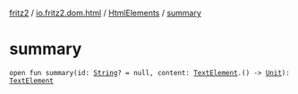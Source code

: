 [fritz2](../../index.md) / [io.fritz2.dom.html](../index.md) / [HtmlElements](index.md) / [summary](./summary.md)

# summary

`open fun summary(id: `[`String`](https://kotlinlang.org/api/latest/jvm/stdlib/kotlin/-string/index.html)`? = null, content: `[`TextElement`](../-text-element/index.md)`.() -> `[`Unit`](https://kotlinlang.org/api/latest/jvm/stdlib/kotlin/-unit/index.html)`): `[`TextElement`](../-text-element/index.md)